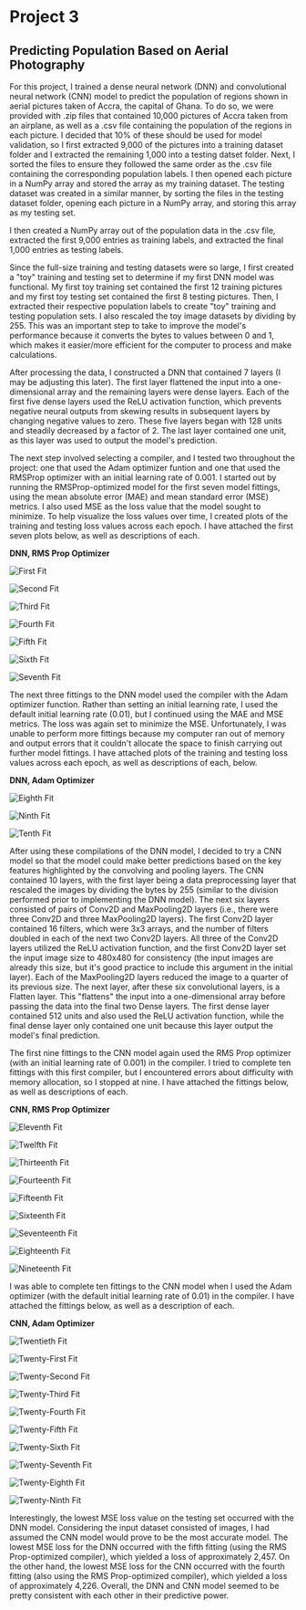 # Project 3

## Predicting Population Based on Aerial Photography

  For this project, I trained a dense neural network (DNN) and convolutional neural network (CNN) model to predict the population of regions shown in aerial pictures taken of Accra, the capital of Ghana. To do so, we were provided with .zip files that contained 10,000 pictures of Accra taken from an airplane, as well as a .csv file containing the population of the regions in each picture.  I decided that 10% of these should be used for model validation, so I first extracted 9,000 of the pictures into a training dataset folder and I extracted the remaining 1,000 into a testing datset folder.  Next, I sorted the files to ensure they followed the same order as the .csv file containing the corresponding population labels.  I then opened each picture in a NumPy array and stored the array as my training dataset.  The testing dataset was created in a similar manner, by sorting the files in the testing dataset folder, opening each picture in a NumPy array, and storing this array as my testing set. 
  
  I then created a NumPy array out of the population data in the .csv file, extracted the first 9,000 entries as training labels, and extracted the final 1,000 entries as testing labels.
  
  Since the full-size training and testing datasets were so large, I first created a "toy" training and testing set to determine if my first DNN model was functional.  My first toy training set contained the first 12 training pictures and my first toy testing set contained the first 8 testing pictures. Then, I extracted their respective population labels to create "toy" training and testing population sets.  I also rescaled the toy image datasets by dividing by 255.  This was an important step to take to improve the model's performance because it converts the bytes to values between 0 and 1, which makes it easier/more efficient for the computer to process and make calculations.
  
  After processing the data, I constructed a DNN that contained 7 layers (I may be adjusting this later).  The first layer flattened the input into a one-dimensional array and the remaining layers were dense layers.  Each of the first five dense layers used the ReLU activation function, which prevents negative neural outputs from skewing results in subsequent layers by changing negative values to zero.  These five layers began with 128 units and steadily decreased by a factor of 2.  The last layer contained one unit, as this layer was used to output the model's prediction. 
  
  The next step involved selecting a compiler, and I tested two throughout the project: one that used the Adam optimizer funtion and one that used the RMSProp optimizer with an initial learning rate of 0.001.  I started out by running the RMSProp-optimized model for the first seven model fittings, using the mean absolute error (MAE) and mean standard error (MSE) metrics.  I also used MSE as the loss value that the model sought to minimize.  To help visualize the loss values over time, I created plots of the training and testing loss values across each epoch.  I have attached the first seven plots below, as well as descriptions of each.
  
**DNN, RMS Prop Optimizer** 

![First Fit](https://github.com/CSStarfish/Machine-Learning/blob/master/Project%203%20Plots/First%20Model%20Fit.png)

![Second Fit](https://github.com/CSStarfish/Machine-Learning/blob/master/Project%203%20Plots/Second%20Model%20Fit.png)

![Third Fit](https://github.com/CSStarfish/Machine-Learning/blob/master/Project%203%20Plots/Third%20Model%20Fit.png)

![Fourth Fit](https://github.com/CSStarfish/Machine-Learning/blob/master/Project%203%20Plots/Fourth%20Model%20Fit.png)

![Fifth Fit](https://github.com/CSStarfish/Machine-Learning/blob/master/Project%203%20Plots/Fifth%20Model%20Fit.png)

![Sixth Fit](https://github.com/CSStarfish/Machine-Learning/blob/master/Project%203%20Plots/Sixth%20Model%20Fit.png)

![Seventh Fit](https://github.com/CSStarfish/Machine-Learning/blob/master/Project%203%20Plots/Seventh%20Model%20Fit.png)

   The next three fittings to the DNN model used the compiler with the Adam optimizer function.  Rather than setting an initial learning rate, I used the default initial learning rate (0.01), but I continued using the MAE and MSE metrics.  The loss was again set to minimize the MSE.  Unfortunately, I was unable to perform more fittings because my computer ran out of memory and output errors that it couldn't allocate the space to finish carrying out further model fittings.  I have attached plots of the training and testing loss values across each epoch, as well as descriptions of each, below.

**DNN, Adam Optimizer**

![Eighth Fit](https://github.com/CSStarfish/Machine-Learning/blob/master/Project%203%20Plots/Eighth%20Model%20Fit.png)

![Ninth Fit](https://github.com/CSStarfish/Machine-Learning/blob/master/Project%203%20Plots/Ninth%20Model%20Fit.png)

![Tenth Fit](https://github.com/CSStarfish/Machine-Learning/blob/master/Project%203%20Plots/Tenth%20Model%20Fit.png)

   After using these compilations of the DNN model, I decided to try a CNN model so that the model could make better predictions based on the key features highlighted by the convolving and pooling layers.  The CNN contained 10 layers, with the first layer being a data preprocessing layer that rescaled the images by dividing the bytes by 255 (similar to the division performed prior to implementing the DNN model).  The next six layers consisted of pairs of Conv2D and MaxPooling2D layers (i.e., there were three Conv2D and three MaxPooling2D layers).  The first Conv2D layer contained 16 filters, which were 3x3 arrays, and the number of filters doubled in each of the next two Conv2D layers.  All three of the Conv2D layers utilized the ReLU activation function, and the first Conv2D layer set the input image size to 480x480 for consistency (the input images are already this size, but it's good practice to include this argument in the initial layer).  Each of the MaxPooling2D layers reduced the image to a quarter of its previous size.  The next layer, after these six convolutional layers, is a Flatten layer.  This "flattens" the input into a one-dimensional array before passing the data into the final two Dense layers.  The first dense layer contained 512 units and also used the ReLU activation function, while the final dense layer only contained one unit because this layer output the model's final prediction.
   
   The first nine fittings to the CNN model again used the RMS Prop optimizer (with an initial learning rate of 0.001) in the compiler.  I tried to complete ten fittings with this first compiler, but I encountered errors about difficulty with memory allocation, so I stopped at nine.  I have attached the fittings below, as well as descriptions of each.
   
**CNN, RMS Prop Optimizer**

![Eleventh Fit](https://github.com/CSStarfish/Machine-Learning/blob/master/Project%203%20Plots/Eleventh%20Model%20Fit.png)

![Twelfth Fit](https://github.com/CSStarfish/Machine-Learning/blob/master/Project%203%20Plots/Twelfth%20Model%20Fit.png)

![Thirteenth Fit](https://github.com/CSStarfish/Machine-Learning/blob/master/Project%203%20Plots/Thirteenth%20Model%20Fit.png)

![Fourteenth Fit](https://github.com/CSStarfish/Machine-Learning/blob/master/Project%203%20Plots/Fourteenth%20Model%20Fit.png)

![Fifteenth Fit](https://github.com/CSStarfish/Machine-Learning/blob/master/Project%203%20Plots/Fifteenth%20Model%20Fit.png)

![Sixteenth Fit](https://github.com/CSStarfish/Machine-Learning/blob/master/Project%203%20Plots/Sixteenth%20Model%20Fit.png)

![Seventeenth Fit](https://github.com/CSStarfish/Machine-Learning/blob/master/Project%203%20Plots/Seventeenth%20Model%20Fit.png)

![Eighteenth Fit](https://github.com/CSStarfish/Machine-Learning/blob/master/Project%203%20Plots/Eighteenth%20Model%20Fit.png)

![Nineteenth Fit](https://github.com/CSStarfish/Machine-Learning/blob/master/Project%203%20Plots/Nineteenth%20Model%20Fit.png)

   
   I was able to complete ten fittings to the CNN model when I used the Adam optimizer (with the default initial learning rate of 0.01) in the compiler.  I have attached the fittings below, as well as a description of each.
   
**CNN, Adam Optimizer**

![Twentieth Fit](https://github.com/CSStarfish/Machine-Learning/blob/master/Project%203%20Plots/Twentieth%20Model%20Fit.png)

![Twenty-First Fit](https://github.com/CSStarfish/Machine-Learning/blob/master/Project%203%20Plots/Twenty-First%20Model%20Fit.png)

![Twenty-Second Fit](https://github.com/CSStarfish/Machine-Learning/blob/master/Project%203%20Plots/Twenty-Second%20Model%20Fit.png)

![Twenty-Third Fit](https://github.com/CSStarfish/Machine-Learning/blob/master/Project%203%20Plots/Twenty-Third%20Model%20FIt.png)

![Twenty-Fourth Fit](https://github.com/CSStarfish/Machine-Learning/blob/master/Project%203%20Plots/Twenty-Fourth%20Model%20Fit.png)

![Twenty-Fifth Fit](https://github.com/CSStarfish/Machine-Learning/blob/master/Project%203%20Plots/Twenty-Fifth%20Model.png)

![Twenty-Sixth Fit](https://github.com/CSStarfish/Machine-Learning/blob/master/Project%203%20Plots/Twenty-Sixth%20Model%20Fit.png)

![Twenty-Seventh Fit](https://github.com/CSStarfish/Machine-Learning/blob/master/Project%203%20Plots/Twenty-Seventh%20Mode%20Fit.png)

![Twenty-Eighth Fit](https://github.com/CSStarfish/Machine-Learning/blob/master/Project%203%20Plots/Twenty-Eighth%20Model%20Fit.png)

![Twenty-Ninth Fit](https://github.com/CSStarfish/Machine-Learning/blob/master/Project%203%20Plots/Twenty-Ninth%20Model%20Fit.png)
   
   
   Interestingly, the lowest MSE loss value on the testing set occurred with the DNN model.  Considering the input dataset consisted of images, I had assumed the CNN model would prove to be the most accurate model.  The lowest MSE loss for the DNN occurred with the fifth fitting (using the RMS Prop-optimized compiler), which yielded a loss of approximately 2,457.  On the other hand, the lowest MSE loss for the CNN occurred with the fourth fitting (also using the RMS Prop-optimized compiler), which yielded a loss of approximately 4,226.  Overall, the DNN and CNN model seemed to be pretty consistent with each other in their predictive power.
